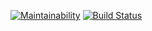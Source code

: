 [![Maintainability](https://api.codeclimate.com/v1/badges/4f45375ea021681f5d17/maintainability)](https://codeclimate.com/github/tonytoponi/project-lvl2-s479/maintainability) [![Build Status](https://travis-ci.org/tonytoponi/project-lvl2-s479.svg?branch=master)](https://travis-ci.org/tonytoponi/project-lvl2-s479)
